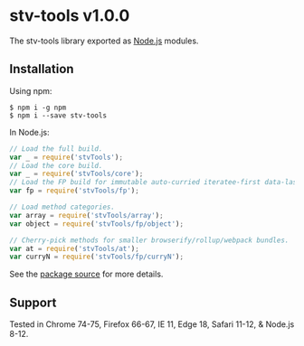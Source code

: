 # stv-tools v1.0.0

The stv-tools library exported as [Node.js](https://nodejs.org/) modules.

## Installation

Using npm:
```shell
$ npm i -g npm
$ npm i --save stv-tools
```

In Node.js:
```js
// Load the full build.
var _ = require('stvTools');
// Load the core build.
var _ = require('stvTools/core');
// Load the FP build for immutable auto-curried iteratee-first data-last methods.
var fp = require('stvTools/fp');

// Load method categories.
var array = require('stvTools/array');
var object = require('stvTools/fp/object');

// Cherry-pick methods for smaller browserify/rollup/webpack bundles.
var at = require('stvTools/at');
var curryN = require('stvTools/fp/curryN');
```

See the [package source](https://github.com/stevecchow/stv-tools) for more details.

## Support

Tested in Chrome 74-75, Firefox 66-67, IE 11, Edge 18, Safari 11-12, & Node.js 8-12.<br>
